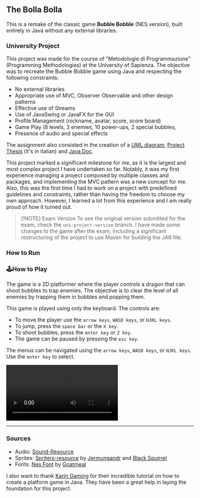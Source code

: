 ## The Bolla Bolla

This is a remake of the classic game **Bubble Bobble** (NES version), built entirely in Java without any external libraries. 

### University Project

This project was made for the course of "Metodologie di Programmazione" (Programming Methodologies) at the University of Sapienza. The objective was to recreate the Bubble Bobble game using Java and respecting the following constraints:
- No external libraries
- Appropriate use of MVC, Observer Observable and other design patterns
- Effective use of Streams
- Use of JavaSwing or JavaFX for the GUI
- Profile Management (nickname, avatar, score, score board)
- Game Play (8 levels, 3 enemies, 10 power-ups, 2 special bubbles, 
- Presence of audio and special effects

The assignment also consisted in the creation of a [UML diagram](docs/UML.pdf), [Project Thesis](docs/relazione.pdf) (it's in italian) and [Java Doc](https://rimaout.github.io/The-Bolla-Bolla/).

This project marked a significant milestone for me, as it is the largest and most complex project I have undertaken so far. Notably, it was my first experience managing a project composed by multiple classes and packages, and implementing the MVC pattern was a new concept for me. Also, this was the first time I had to work on a project with predefined guidelines and constraints, rather than having the freedom to choose my own approach. However, I learned a lot from this experience and I am really proud of how it turned out.

> [!NOTE] Exam Version
> To see the original version submitted for the exam, check the `uni-project-version` branch. I have made some changes to the game after the exam, including a significant restructuring of the project to use Maven for building the JAR file.

### How to Run

### 🕹️How to Play

The game is a 2D platformer where the player controls a dragon that can shoot bubbles to trap enemies. The objective is to clear the level of all enemies by trapping them in bubbles and popping them.

This game is played using only the keyboard. The controls are:
- To move the player use the `arrow keys`, `WASD keys`, or `HJKL keys`.
- To jump, press the `space bar` or the `X key`.
- To shoot bubbles, press the `enter key` or `Z key`.
- The game can be paused by pressing the `esc key`.

The menus can be navigated using the `arrow keys`, `WASD keys`, or `HJKL keys`. Use the `enter key` to select.

<video src='https://github.com/user-attachments/assets/1145273f-07bd-4c0a-91e2-df467fba263e'> </video>

---

### Sources
- Audio: [Sound-Resource](https://www.sounds-resource.com/nes/bubblebobble/sound/3719/)
- Sprites: [Spriters-resource](https://www.spriters-resource.com/nes/bublbobl/sheet/70239/) by [Jermungandr](https://www.spriters-resource.com/submitter/Jermungandr/) and [Black Squirrel](https://www.spriters-resource.com/submitter/Black+Squirrel/)
- Fonts: [Nes Font](https://fontstruct.com/fontstructions/show/406653/nintendo_nes_font) by [Goatmeal](https://fontstruct.com/fontstructors/140159/goatmeal)

I also want to thank [Karin Gaming](https://youtube.com/playlist?list=PL4rzdwizLaxYmltJQRjq18a9gsSyEQQ-0&feature=shared) for their incredible tutorial on how to create a platform game in Java. They have been a great help in laying the foundation for this project.
